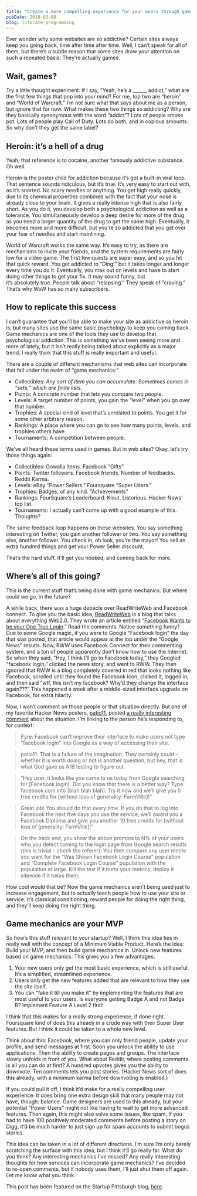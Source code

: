 ```yaml
---
title: "Create a more compelling experience for your users through game mechanics"
pubDate: 2010-03-08
blog: literate-programming
---
```



Ever wonder why some websites are so addictive? Certain sites always keep you going back, time after time after time. Well, I can’t speak for all of them, but there’s a subtle reason that some sites draw your attention on such a repeated basis: They’re actually games.

## Wait, games?

Try a little thought experiment: If I say, “Yeah, he’s a ______ addict,” what are the first few things that pop into your mind? For me, top two are “heroin” and “World of Warcraft.” I’m not sure what that says about me as a person, but ignore that for now. What makes these two things so addicting? Why are they basically synonymous with the word “addict”? Lots of people smoke pot. Lots of people play Call of Duty. Lots do both, and in copious amounts. So why don’t they get the same label?

## Heroin: it’s a hell of a drug

Yeah, that reference is to cocaine, another famously addictive substance. Oh well.

Heroin is the poster child for addiction because it’s got a built-in viral loop. That sentence sounds ridiculous, but it’s true. It’s very easy to start out with, as it’s snorted. No scary needles or anything. You get high really quickly, due to its chemical properties combined with the fact that your nose is already close to your brain. It gives a really intense high that is also fairly short. As you do it, you develop both a psychological addiction as well as a tolerance. You simultaneously develop a deep desire for more of the drug as you need a larger quantity of the drug to get the same high. Eventually, it becomes more and more difficult, but you’re so addicted that you get over your fear of needles and start mainlining.

World of Warcraft works the same way. It’s easy to try, as there are mechanisms to invite your friends, and the system requirements are fairly low for a video game. The first few quests are super easy, and so you hit that quick reward. You get addicted to “Ding!” but it takes longer and longer every time you do it. Eventually, you max out on levels and have to start doing other things to get your fix. It may sound funny, but it’s absolutely true. People talk about “relapsing.” They speak of “craving.” That’s why WoW has so many subscribers.

## How to replicate this success

I can’t guarantee that you’ll be able to make your site as addictive as heroin is, but many sites use the same basic psychology to keep you coming back. Game mechanics are one of the tools they use to develop that psychological addiction. This is something we’ve been seeing more and more of lately, but it isn’t really being talked about explicitly as a major trend. I really think that this stuff is really important and useful.

There are a couple of different mechanisms that web sites can incorporate that fall under the realm of “game mechanics:”

- Collectibles: *Any sort of item you can accumulate. Sometimes comes in “sets,” which are finite lists.*
- Points: A concrete number that lets you compare two people.
- Levels: A target number of points, you gain the “level” when you go over that number.
- Trophies: A special kind of level that’s unrelated to points. You get it for some other arbitrary reason.
- Rankings: A place where you can go to see how many points, levels, and trophies others have
- Tournaments: A competition between people.

We’ve all heard these terms used in games. But in web sites? Okay, let’s try those things again:

- Collectibles: Gowalla items. Facebook “Gifts”
- Points: Twitter followers. Facebook friends. Number of feedbacks. Reddit Karma.
- Levels: eBay “Power Sellers.” Foursquare “Super Users.”
- Trophies: Badges, of any kind. “Achievements”
- Rankings: FourSquare’s Leaderboard. Klout. Listorious. Hacker News’ top list.
- Tournaments: I actually can’t come up with a good example of this. Thoughts?

The same feedback loop happens on these websites. You say something interesting on Twitter, you gain another follower or two. You say something else, another follower. You check in, oh look, you’re the mayor! You sell an extra hundred things and get your Power Seller discount.

That’s the hard stuff. It’ll get you hooked, and coming back for more.

## Where’s all of this going?

This is the current stuff that’s being done with game mechanics. But where could we go, in the future?

A while back, there was a huge debacle over ReadWriteWeb and Facebook connect. To give you the basic idea, [ReadWriteWeb](http://www.readwriteweb.com/) is a blog that talks about everything Web2.0. They wrote an article entitled “[Facebook Wants to be your One True Login](http://www.readwriteweb.com/archives/facebook_wants_to_be_your_one_true_login.php).” Read the comments. Notice something funny? Due to some Google magic, if you were to Google “Facebook login” the day that was posted, that article would appear at the top under the “Google News” results. Now, RWW uses Facebook Connect for their commenting system, and a ton of people apparently don’t know how to use the Internet. So when they said, “Hey, I think I’ll go to Facebook today,” they Googled “facebook login,” clicked the news story, and went to RWW. They then ignored that RWW is a blog completely covered in red that looks nothing like Facebook, scrolled until they found the Facebook icon, clicked it, logged in, and then said “wtf, this isn’t my facebook? Why’d they change the interface again???” This happened a week after a middle-sized interface upgrade on Facebook, for extra hilarity.

Now, I won’t comment on those people or that situation directly. But one of my favorite Hacker News posters, [patio11](http://news.ycombinator.com/user?id=patio11), posted [a really interesting comment](http://news.ycombinator.com/item?id=1119186) about the situation. I’m linking to the person he’s responding to, for context:

> Pyre: Facebook can’t improve their interface to make users not type “facebook login” into Google as a way of accessing their site.
> 

> patio11: That is a failure of the imagination. They certainly could – whether it is worth doing or not is another question, but hey, that is what God gave us A/B testing to figure out.
> 

> “Hey user, it looks like you came to us today from Google searching for [Facebook login]. Did you know that there is a better way? Type facebook.com into [blah blah blah]. Try it now and we’ll give you 5 free credits for [without loss of generality: FarmVille]!”
> 

> Great job! You should do that every time. If you do that to log into Facebook the next five days you use the service, we’ll award you a Facebook Diploma and give you another 10 free credits for [without loss of generality: FarmVille]!"
> 

> On the back end, you show the above prompts to N% of your users who you detect coming to the login page from Google search results (this is trivial – check the referer). You then compare any user metric you want for the “Was Shown Facebook Login Course” population and “Complete Facebook Login Course” population with the population at large. Kill the test if it hurts your metrics, deploy it sitewide if it helps them.
> 

How cool would that be? Now the game mechanics aren’t being used just to increase engagement, but to actually teach people how to use your site or service. It’s classical conditioning; reward people for doing the right thing, and they’ll keep doing the right thing.

## Game mechanics are your MVP

So how’s this stuff relevant to your startup? Well, I think this idea ties in really well with the concept of a Minimum Viable Product. Here’s the idea: Build your MVP, and then build game mechanics in. Unlock new features based on game mechanics. This gives you a few advantages:

1. Your new users only get the most basic experience, which is still useful. It’s a simplified, streamlined experience.
2. Users only get the new features added that are relevant to how they use the site itself.
3. You can “fake it till you make it” by implementing the features that are most useful to your users. Is everyone getting Badge A and not Badge B? Implement Feature A Level 2 first!

I think that this makes for a really strong experience, if done right. Foursquare kind of does this already in a crude way with their Super User features. But I think it could be taken to a whole new level.

Think about this: Facebook, where you can only friend people, update your profile, and send messages at first. Soon you unlock the ability to use applications. Then the ability to create pages and groups. The interface slowly unfolds in front of you. What about Reddit, where posting comments is all you can do at first? A hundred upvotes gives you the ability to downvote. Ten comments lets you post stories. (Hacker News sort of does this already, with a minimum karma before downvoting is enabled.)

If you could pull it off, I think it’d make for a really compelling user experience. It does bring one extra design skill that many people may not have, though: balance. Game designers are used to this already, but your potential “Power Users” might not like having to wait to get more advanced features. Then again, this might also solve some issues, like spam. If you had to have 100 positively moderated comments before posting a story on Digg, it’d be much harder to just sign up for spam accounts to submit bogus stories.

This idea can be taken in a lot of different directions. I’m sure I’m only barely scratching the surface with this idea, but I think it’ll go really far. What do you think? Any interesting mechanics I’ve missed? Any really interesting thoughts for how services can incorporate game mechanics? I’ve decided to re-open comments, but if nobody uses them, I’ll just shut them off again. Let me know what you think.

This post has been featured on the Startup Pittsburgh blog, [here](http://startuppittsburgh.com/2010/04/create-a-more-compelling-experience-for-your-users-through-game-mechanics/).
